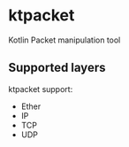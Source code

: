 # ktpacket

Kotlin Packet manipulation tool

## Supported layers

ktpacket support:

* Ether
* IP
* TCP
* UDP
